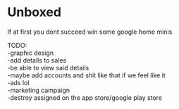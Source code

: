 # Unboxed
If at first you dont succeed win some google home minis



TODO:   
-graphic design  
-add details to sales  
-be able to view said details  
-maybe add accounts and shit like that if we feel like it  
-ads lol  
-marketing campaign  
-destroy assigned on the app store/google play store  
